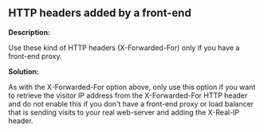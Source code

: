
HTTP headers added by a front-end
-------

**Description:**

Use these kind of HTTP headers (X-Forwarded-For) only if you have a front-end proxy.


**Solution:**

As with the X-Forwarded-For option above, only use this option if you want to retrieve 
the visitor IP address from the X-Forwarded-For HTTP header and do not enable this if you 
don't have a front-end proxy or load balancer that is sending visits to your real 
web-server and adding the X-Real-IP header.

	